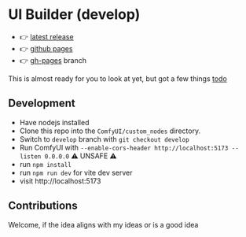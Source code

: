 # UI Builder (develop)

- 👉 [latest release](https://github.com/norgeous/ComfyUI-UI-Builder/)
- 👉 [github pages](https://norgeous.github.io/ComfyUI-UI-Builder/develop/)
- 👉 [gh-pages](https://github.com/norgeous/ComfyUI-UI-Builder/tree/gh-pages) branch

This is almost ready for you to look at yet, but got a few things [todo](./TODO.md)

## Development

- Have nodejs installed
- Clone this repo into the `ComfyUI/custom_nodes` directory.
- Switch to `develop` branch with `git checkout develop`
- Run ComfyUI with `--enable-cors-header http://localhost:5173 --listen 0.0.0.0` ⚠️ UNSAFE ⚠️
- run `npm install`
- run `npm run dev` for vite dev server
- visit http://localhost:5173

## Contributions

Welcome, if the idea aligns with my ideas or is a good idea
